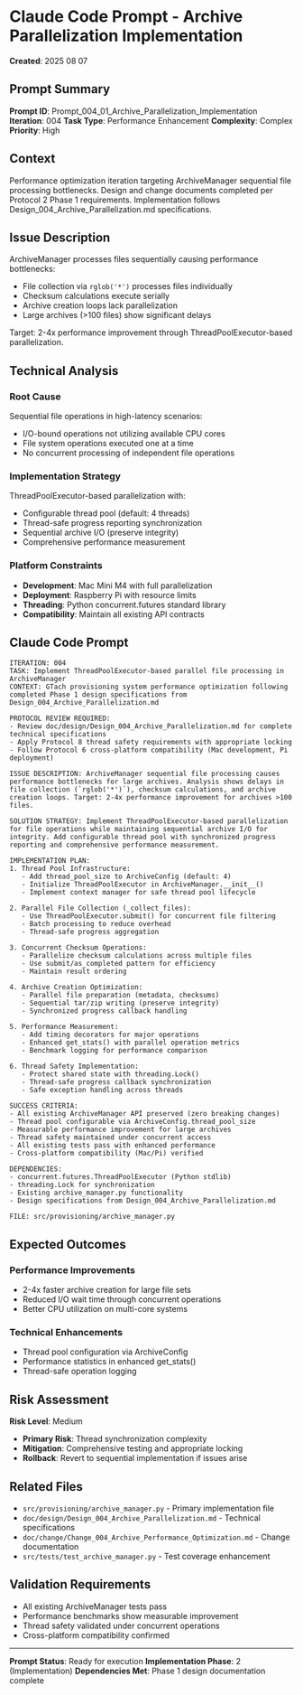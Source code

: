 # Claude Code Prompt - Archive Parallelization Implementation

**Created**: 2025 08 07

## Prompt Summary

**Prompt ID**: Prompt_004_01_Archive_Parallelization_Implementation
**Iteration**: 004
**Task Type**: Performance Enhancement
**Complexity**: Complex
**Priority**: High

## Context

Performance optimization iteration targeting ArchiveManager sequential file processing bottlenecks. Design and change documents completed per Protocol 2 Phase 1 requirements. Implementation follows Design_004_Archive_Parallelization.md specifications.

## Issue Description

ArchiveManager processes files sequentially causing performance bottlenecks:
- File collection via `rglob('*')` processes files individually
- Checksum calculations execute serially
- Archive creation loops lack parallelization
- Large archives (>100 files) show significant delays

Target: 2-4x performance improvement through ThreadPoolExecutor-based parallelization.

## Technical Analysis

### Root Cause
Sequential file operations in high-latency scenarios:
- I/O-bound operations not utilizing available CPU cores
- File system operations executed one at a time
- No concurrent processing of independent file operations

### Implementation Strategy
ThreadPoolExecutor-based parallelization with:
- Configurable thread pool (default: 4 threads)
- Thread-safe progress reporting synchronization
- Sequential archive I/O (preserve integrity)
- Comprehensive performance measurement

### Platform Constraints
- **Development**: Mac Mini M4 with full parallelization
- **Deployment**: Raspberry Pi with resource limits
- **Threading**: Python concurrent.futures standard library
- **Compatibility**: Maintain all existing API contracts

## Claude Code Prompt

```
ITERATION: 004
TASK: Implement ThreadPoolExecutor-based parallel file processing in ArchiveManager
CONTEXT: GTach provisioning system performance optimization following completed Phase 1 design specifications from Design_004_Archive_Parallelization.md

PROTOCOL REVIEW REQUIRED:
- Review doc/design/Design_004_Archive_Parallelization.md for complete technical specifications
- Apply Protocol 8 thread safety requirements with appropriate locking
- Follow Protocol 6 cross-platform compatibility (Mac development, Pi deployment)

ISSUE DESCRIPTION: ArchiveManager sequential file processing causes performance bottlenecks for large archives. Analysis shows delays in file collection (`rglob('*')`), checksum calculations, and archive creation loops. Target: 2-4x performance improvement for archives >100 files.

SOLUTION STRATEGY: Implement ThreadPoolExecutor-based parallelization for file operations while maintaining sequential archive I/O for integrity. Add configurable thread pool with synchronized progress reporting and comprehensive performance measurement.

IMPLEMENTATION PLAN:
1. Thread Pool Infrastructure:
   - Add thread_pool_size to ArchiveConfig (default: 4)
   - Initialize ThreadPoolExecutor in ArchiveManager.__init__()
   - Implement context manager for safe thread pool lifecycle

2. Parallel File Collection (_collect_files):
   - Use ThreadPoolExecutor.submit() for concurrent file filtering
   - Batch processing to reduce overhead
   - Thread-safe progress aggregation

3. Concurrent Checksum Operations:
   - Parallelize checksum calculations across multiple files
   - Use submit/as_completed pattern for efficiency
   - Maintain result ordering

4. Archive Creation Optimization:
   - Parallel file preparation (metadata, checksums)
   - Sequential tar/zip writing (preserve integrity)
   - Synchronized progress callback handling

5. Performance Measurement:
   - Add timing decorators for major operations
   - Enhanced get_stats() with parallel operation metrics
   - Benchmark logging for performance comparison

6. Thread Safety Implementation:
   - Protect shared state with threading.Lock()
   - Thread-safe progress callback synchronization
   - Safe exception handling across threads

SUCCESS CRITERIA:
- All existing ArchiveManager API preserved (zero breaking changes)
- Thread pool configurable via ArchiveConfig.thread_pool_size
- Measurable performance improvement for large archives
- Thread safety maintained under concurrent access
- All existing tests pass with enhanced performance
- Cross-platform compatibility (Mac/Pi) verified

DEPENDENCIES:
- concurrent.futures.ThreadPoolExecutor (Python stdlib)
- threading.Lock for synchronization
- Existing archive_manager.py functionality
- Design specifications from Design_004_Archive_Parallelization.md

FILE: src/provisioning/archive_manager.py
```

## Expected Outcomes

### Performance Improvements
- 2-4x faster archive creation for large file sets
- Reduced I/O wait time through concurrent operations
- Better CPU utilization on multi-core systems

### Technical Enhancements
- Thread pool configuration via ArchiveConfig
- Performance statistics in enhanced get_stats()
- Thread-safe operation logging

## Risk Assessment

**Risk Level**: Medium
- **Primary Risk**: Thread synchronization complexity
- **Mitigation**: Comprehensive testing and appropriate locking
- **Rollback**: Revert to sequential implementation if issues arise

## Related Files

- `src/provisioning/archive_manager.py` - Primary implementation file
- `doc/design/Design_004_Archive_Parallelization.md` - Technical specifications
- `doc/change/Change_004_Archive_Performance_Optimization.md` - Change documentation
- `src/tests/test_archive_manager.py` - Test coverage enhancement

## Validation Requirements

- All existing ArchiveManager tests pass
- Performance benchmarks show measurable improvement
- Thread safety validated under concurrent operations
- Cross-platform compatibility confirmed

---

**Prompt Status**: Ready for execution
**Implementation Phase**: 2 (Implementation)
**Dependencies Met**: Phase 1 design documentation complete
